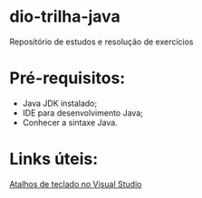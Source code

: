 # dio-trilha-java
Repositório de estudos e resolução de exercícios

# Pré-requisitos:
- Java JDK instalado;
- IDE para desenvolvimento Java;
- Conhecer a sintaxe Java.

# Links úteis:
[Atalhos de teclado no Visual Studio](https://learn.microsoft.com/pt-br/visualstudio/ide/default-keyboard-shortcuts-in-visual-studio?view=vs-2022)
